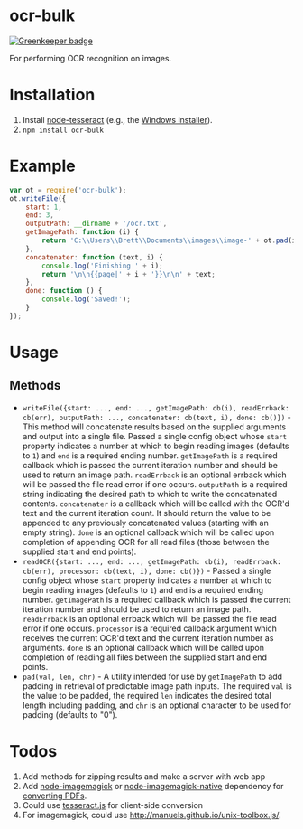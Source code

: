 # ocr-bulk

[![Greenkeeper badge](https://badges.greenkeeper.io/brettz9/ocr-bulk.svg)](https://greenkeeper.io/)

For performing OCR recognition on images.

# Installation

1. Install [node-tesseract](https://github.com/tesseract-ocr/tesseract) (e.g., the [Windows installer](https://code.google.com/p/tesseract-ocr/downloads/detail?name=tesseract-ocr-setup-3.02.02.exe&can=2&q=)).
1. `npm install ocr-bulk`

# Example

```js
var ot = require('ocr-bulk');
ot.writeFile({
    start: 1,
    end: 3,
    outputPath: __dirname + '/ocr.txt',
    getImagePath: function (i) {
        return 'C:\\Users\\Brett\\Documents\\images\\image-' + ot.pad(i, 4) + '.jpg';
    },
    concatenater: function (text, i) {
        console.log('Finishing ' + i);
        return '\n\n{{page|' + i + '}}\n\n' + text;
    },
    done: function () {
        console.log('Saved!');
    }
});
```
# Usage

## Methods

- `writeFile({start: ..., end: ..., getImagePath: cb(i), readErrback: cb(err), outputPath: ..., concatenater: cb(text, i), done: cb()})` - This method will concatenate results based on the supplied arguments and output into a single file. Passed a single config object whose `start` property indicates a number at which to begin reading images (defaults to `1`) and `end` is a required ending number. `getImagePath` is a required callback which is passed the current iteration number and should be used to return an image path. `readErrback` is an optional errback which will be passed the file read error if one occurs. `outputPath` is a required string indicating the desired path to which to write the concatenated contents. `concatenater` is a callback which will be called with the OCR'd text and the current iteration count. It should return the value to be appended to any previously concatenated values (starting with an empty string). `done` is an optional callback which will be called upon completion of appending OCR for all read files (those between the supplied start and end points).
- `readOCR({start: ..., end: ..., getImagePath: cb(i), readErrback: cb(err), processor: cb(text, i), done: cb()})` - Passed a single config object whose `start` property indicates a number at which to begin reading images (defaults to `1`) and `end` is a required ending number. `getImagePath` is a required callback which is passed the current iteration number and should be used to return an image path. `readErrback` is an optional errback which will be passed the file read error if one occurs. `processor` is a required callback argument which receives the current OCR'd text and the current iteration number as arguments. `done` is an optional callback which will be called upon completion of reading all files between the supplied start and end points.
- `pad(val, len, chr)` - A utility intended for use by `getImagePath` to add padding in retrieval of predictable image path inputs. The required `val` is the value to be padded, the required `len` indicates the desired total length including padding, and `chr` is an optional character to be used for padding (defaults to "0").

# Todos

1. Add methods for zipping results and make a server with web app
1. Add [node-imagemagick](https://github.com/yourdeveloper/node-imagemagick) or [node-imagemagick-native](https://github.com/mash/node-imagemagick-native) dependency for [converting PDFs](http://kiirani.com/2013/03/22/tesseract-pdf.html).
1. Could use [tesseract.js](https://github.com/naptha/tesseract.js) for client-side conversion
1. For imagemagick, could use <http://manuels.github.io/unix-toolbox.js/>.
